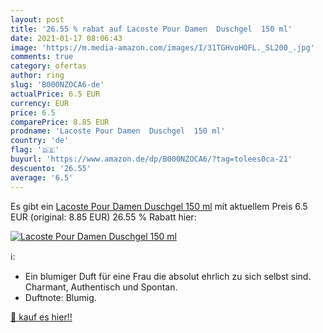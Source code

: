 ```yaml
---
layout: post
title: '26.55 % rabat auf Lacoste Pour Damen  Duschgel  150 ml'
date: 2021-01-17 08:06:43
image: 'https://m.media-amazon.com/images/I/31TGHvoHOFL._SL200_.jpg'
comments: true
category: ofertas
author: ring
slug: 'B000NZOCA6-de'
actualPrice: 6.5 EUR
currency: EUR
price: 6.5
comparePrice: 8.85 EUR
prodname: 'Lacoste Pour Damen  Duschgel  150 ml'
country: 'de'
flag: '🇩🇪'
buyurl: 'https://www.amazon.de/dp/B000NZOCA6/?tag=tolees0ca-21'
descuento: '26.55'
average: '6.5'
---
```


Es gibt ein [Lacoste Pour Damen  Duschgel  150 ml](https://www.amazon.de/dp/B000NZOCA6/?tag=tolees0ca-21) mit aktuellem Preis 6.5 EUR (original: 8.85 EUR) 26.55 % Rabatt hier:

[![Lacoste Pour Damen  Duschgel  150 ml](https://m.media-amazon.com/images/I/31TGHvoHOFL._SL200_.jpg)](https://www.amazon.de/dp/B000NZOCA6/?tag=tolees0ca-21)

ℹ️:

- Ein blumiger Duft für eine Frau die absolut ehrlich zu sich selbst sind. Charmant, Authentisch und Spontan.
- Duftnote: Blumig.

[🛒 kauf es hier!!](https://www.amazon.de/dp/B000NZOCA6/?tag=tolees0ca-21)
